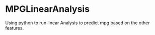 # MPGLinearAnalysis
Using python to run linear Analysis to predict mpg based on the other features.
